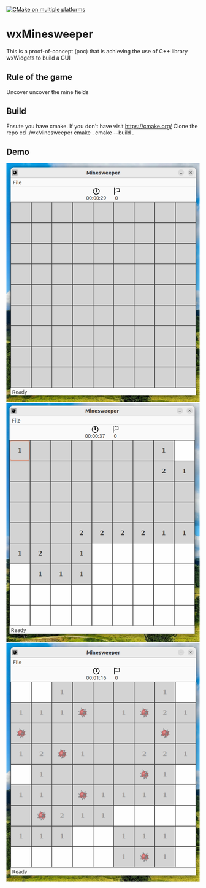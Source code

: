 [![CMake on multiple platforms](https://github.com/henrykorir/wxMinesweeper/actions/workflows/cmake-multi-platform.yml/badge.svg)](https://github.com/henrykorir/wxMinesweeper/actions/workflows/cmake-multi-platform.yml)
# wxMinesweeper
This is a proof-of-concept (poc) that is achieving the use of  C++ library wxWidgets to build a GUI

## Rule of the game
Uncover uncover the mine fields
## Build
Ensute you have cmake. If you don't have visit https://cmake.org/
Clone the repo
cd ./wxMinesweeper
cmake .
cmake --build .

## Demo
![Beginning](./screenshots/start.png)
![Progress](./screenshots/progress.png)
![End Game](./screenshots/end.png)